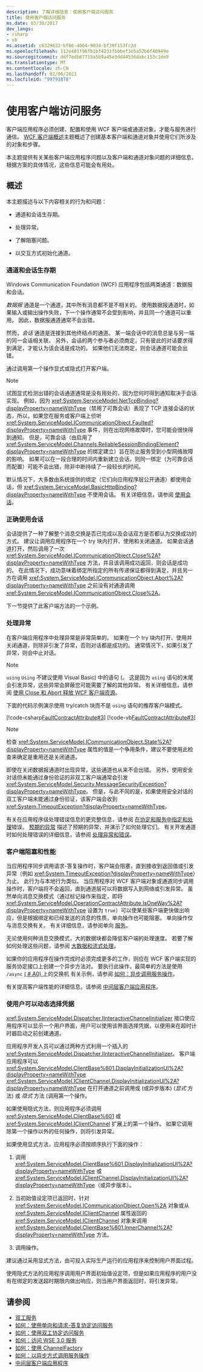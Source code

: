 ```yaml
---
description: 了解详细信息：使用客户端访问服务
title: 使用客户端访问服务
ms.date: 03/30/2017
dev_langs:
- csharp
- vb
ms.assetid: c8329832-bf66-4064-9034-bf39f153fc2d
ms.openlocfilehash: 112e401f96fb1bf4231fb6bef3e5a57b6f40949e
ms.sourcegitcommit: ddf7edb67715a5b9a45e3dd44536dabc153c1de0
ms.translationtype: MT
ms.contentlocale: zh-CN
ms.lasthandoff: 02/06/2021
ms.locfileid: "99793878"
---
```

# <a name="accessing-services-using-a-client"></a>使用客户端访问服务

客户端应用程序必须创建、配置和使用 WCF 客户端或通道对象，才能与服务进行通信。 [WCF 客户端概述](../wcf-client-overview.md)主题概述了创建基本客户端和通道对象并使用它们所涉及的对象和步骤。  
  
 本主题提供有关某些客户端应用程序问题以及客户端和通道对象问题的详细信息，根据方案的具体情况，这些信息可能会有用处。  
  
## <a name="overview"></a>概述  

 本主题描述与以下内容相关的行为和问题：  
  
- 通道和会话生存期。  
  
- 处理异常。  
  
- 了解阻塞问题。  
  
- 以交互方式初始化通道。  
  
### <a name="channel-and-session-lifetimes"></a>通道和会话生存期  

 Windows Communication Foundation (WCF) 应用程序包括两类通道：数据报和会话。  
  
 *数据报* 通道是一个通道，其中所有消息都不是不相关的。 使用数据报通道时，如果输入或输出操作失败，下一个操作通常不会受到影响，并且同一个通道可以重用。 因此，数据报通道通常不会出错。  
  
 然而，*会话* 通道是连接到其他终结点的通道。 某一端会话中的消息总是与另一端的同一会话相关联。 另外，会话的两个参与者必须商定，只有彼此的对话要求得到满足，才能认为该会话是成功的。 如果他们无法商定，则会话通道可能会出错。  
  
 通过调用第一个操作显式或隐式打开客户端。  
  
> [!NOTE]
> 试图显式检测出错的会话通道通常是没有用处的，因为您何时得到通知取决于会话实现。 例如，因为 <xref:System.ServiceModel.NetTcpBinding?displayProperty=nameWithType>（禁用了可靠会话）表现了 TCP 连接会话的状态，所以，如果您在服务或客户端上侦听 <xref:System.ServiceModel.ICommunicationObject.Faulted?displayProperty=nameWithType> 事件，则在出现网络故障时，您可能会很快得到通知。 但是，可靠会话（由启用了 <xref:System.ServiceModel.Channels.ReliableSessionBindingElement?displayProperty=nameWithType> 的绑定建立）旨在防止服务受到小型网络故障的影响。 如果可以在一段合理的时间内重新建立会话，则同一绑定（为可靠会话而配置）可能不会出错，除非中断持续了一段较长的时间。  
  
 默认情况下，大多数由系统提供的绑定（它们向应用程序层公开通道）都使用会话，但 <xref:System.ServiceModel.BasicHttpBinding?displayProperty=nameWithType> 不使用会话。 有关详细信息，请参阅 [使用会话](../using-sessions.md)。  
  
### <a name="the-proper-use-of-sessions"></a>正确使用会话  

 会话提供了一种了解整个消息交换是否已完成以及会话双方是否都认为交换成功的方式。 建议让调用应用程序在一个 try 块内打开、使用和关闭通道。 如果会话通道打开，然后调用了一次 <xref:System.ServiceModel.ICommunicationObject.Close%2A?displayProperty=nameWithType> 方法，并且该调用成功返回，则会话是成功的。 在此情况下，成功意味着绑定所指定的所有传递保证都得到满足，并且另一方在调用 <xref:System.ServiceModel.ICommunicationObject.Abort%2A?displayProperty=nameWithType> 之前没有对通道调用 <xref:System.ServiceModel.ICommunicationObject.Close%2A>。  
  
 下一节提供了此客户端方法的一个示例。  
  
### <a name="handling-exceptions"></a>处理异常  

 在客户端应用程序中处理异常是非常简单的。 如果在一个 try 块内打开、使用并关闭通道，则除非引发了异常，否则对话都是成功的。 通常情况下，如果引发了异常，则会中止对话。  
  
> [!NOTE]
> `using` `Using` 不建议使用 Visual Basic) 中的语句 (。 这是因为 `using` 语句的末尾会引发异常，这些异常会屏蔽您可能需要了解的其他异常。 有关详细信息，请参阅 [使用 Close 和 Abort 释放 WCF 客户端资源](../samples/use-close-abort-release-wcf-client-resources.md)。  
  
 下面的代码示例演示使用 try/catch 块而不是 `using` 语句的推荐客户端模式。  
  
 [!code-csharp[FaultContractAttribute#3](../../../../samples/snippets/csharp/VS_Snippets_CFX/faultcontractattribute/cs/client.cs#3)]
 [!code-vb[FaultContractAttribute#3](../../../../samples/snippets/visualbasic/VS_Snippets_CFX/faultcontractattribute/vb/client.vb#3)]  
  
> [!NOTE]
> 检查 <xref:System.ServiceModel.ICommunicationObject.State%2A?displayProperty=nameWithType> 属性的值是一个争用条件，建议不要使用此检查来确定是重用还是关闭通道。  
  
 即使在关闭数据报通道时出现异常，这些通道也从来不会出错。 另外，使用安全对话但未能通过身份验证的非双工客户端通常会引发 <xref:System.ServiceModel.Security.MessageSecurityException?displayProperty=nameWithType>。 但是，与此不同的是，如果使用安全对话的双工客户端未能通过身份验证，该客户端会收到 <xref:System.TimeoutException?displayProperty=nameWithType>。  
  
 有关在应用程序级处理错误信息的更完整信息，请参阅 [在协定和服务中指定和处理](../specifying-and-handling-faults-in-contracts-and-services.md)错误。 [预期的异常](../samples/expected-exceptions.md) 描述了预期的异常，并演示了如何处理它们。 有关开发通道时如何处理错误的详细信息，请参阅 [处理异常和错误](../extending/handling-exceptions-and-faults.md)。  
  
### <a name="client-blocking-and-performance"></a>客户端阻塞和性能  

 当应用程序同步调用请求-答复操作时，客户端会阻塞，直到接收到返回值或引发异常（例如 <xref:System.TimeoutException?displayProperty=nameWithType>）为止。 此行为与本地行为类似。 当应用程序对 WCF 客户端对象或通道同步调用操作时，客户端将不会返回，直到通道层可以将数据写入到网络或引发异常。 虽然单向消息交换模式（通过标记操作来指定，即将 <xref:System.ServiceModel.OperationContractAttribute.IsOneWay%2A?displayProperty=nameWithType> 设置为 `true`）可以使某些客户端更快做出响应，但是根据绑定和已经发送的消息的性质，单向操作也可能阻塞。 单向操作仅与消息交换有关。 有关详细信息，请参阅单向 [服务](one-way-services.md)。  
  
 无论使用何种消息交换模式，大的数据块都会降低客户端的处理速度。 若要了解如何处理这些问题，请参阅 [大数据和流式处理](large-data-and-streaming.md)。  
  
 如果你的应用程序在操作完成时必须完成更多的工作，则应在 WCF 客户端实现的服务协定接口上创建一个异步方法对。 要执行此操作，最简单的方法是使用 `/async` [ ( # A0) ](../servicemodel-metadata-utility-tool-svcutil-exe.md)上的交换机 有关示例，请参阅 [如何：异步调用服务操作](how-to-call-wcf-service-operations-asynchronously.md)。  
  
 有关提高客户端性能的详细信息，请参阅 [中间层客户端应用程序](middle-tier-client-applications.md)。  
  
### <a name="enabling-the-user-to-select-credentials-dynamically"></a>使用户可以动态选择凭据  

 <xref:System.ServiceModel.Dispatcher.IInteractiveChannelInitializer> 接口使应用程序可以显示一个用户界面，用户可以使用该界面选择凭据，以便用来在超时计时器启动之前创建通道。  
  
 应用程序开发人员可以通过两种方式利用一个插入的 <xref:System.ServiceModel.Dispatcher.IInteractiveChannelInitializer>。 客户端应用程序可以 <xref:System.ServiceModel.ClientBase%601.DisplayInitializationUI%2A?displayProperty=nameWithType> <xref:System.ServiceModel.IClientChannel.DisplayInitializationUI%2A?displayProperty=nameWithType> 在打开通道之前调用或 (或异步版本)  (*显式* 方法) 或 *隐式* 方法 (调用第一个操作。  
  
 如果使用隐式方法，则应用程序必须调用 <xref:System.ServiceModel.ClientBase%601> 或 <xref:System.ServiceModel.IClientChannel> 扩展上的第一个操作。 如果它调用除第一个操作以外的任何操作，则将引发异常。  
  
 如果使用显式方法，应用程序必须按顺序执行下面的操作：  
  
1. 调用 <xref:System.ServiceModel.ClientBase%601.DisplayInitializationUI%2A?displayProperty=nameWithType> 或 <xref:System.ServiceModel.IClientChannel.DisplayInitializationUI%2A?displayProperty=nameWithType>（或异步版本）。  
  
2. 当初始值设定项已返回时，针对 <xref:System.ServiceModel.ICommunicationObject.Open%2A> 对象或从 <xref:System.ServiceModel.IClientChannel> 属性返回的 <xref:System.ServiceModel.IClientChannel> 对象来调用 <xref:System.ServiceModel.ClientBase%601.InnerChannel%2A?displayProperty=nameWithType> 方法。  
  
3. 调用操作。  
  
 建议通过采用显式方法，由可投入实际生产运行的应用程序来控制用户界面过程。  
  
 使用隐式方法的应用程序调用用户界面初始值设定项，但是如果应用程序的用户没有在绑定的发送超时期限内做出响应，则当用户界面返回时，将引发异常。  
  
## <a name="see-also"></a>请参阅

- [双工服务](duplex-services.md)
- [如何：使用单向和请求-答复协定访问服务](how-to-access-wcf-services-with-one-way-and-request-reply-contracts.md)
- [如何：使用双工协定访问服务](how-to-access-services-with-a-duplex-contract.md)
- [如何：访问 WSE 3.0 服务](how-to-access-a-wse-3-0-service-with-a-wcf-client.md)
- [如何：使用 ChannelFactory](how-to-use-the-channelfactory.md)
- [如何：以异步方式调用服务操作](how-to-call-wcf-service-operations-asynchronously.md)
- [中间层客户端应用程序](middle-tier-client-applications.md)
